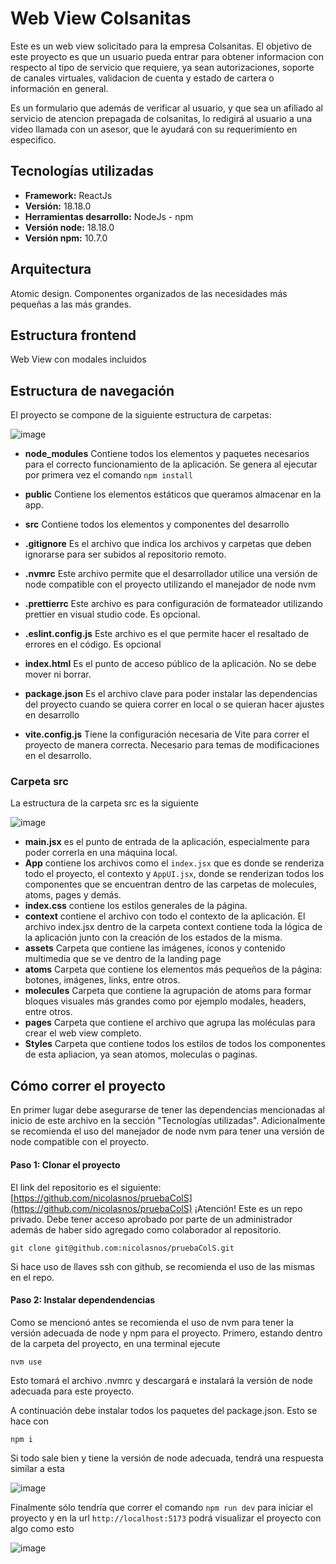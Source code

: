 # Web View Colsanitas

Este es un web view solicitado para la empresa Colsanitas. El objetivo de este proyecto es que un usuario pueda entrar para obtener informacion con respecto al tipo de servicio que requiere, ya sean autorizaciones, soporte de canales virtuales, validacion de cuenta y estado de cartera o información en general.

Es un formulario que además de verificar al usuario, y que sea un afiliado al servicio de atencion prepagada de colsanitas, lo redigirá al usuario a una video llamada con un asesor, que le ayudará con su requerimiento en especifico.

## Tecnologías utilizadas

- **Framework:** ReactJs
- **Versión:** 18.18.0
- **Herramientas desarrollo:** NodeJs - npm
- **Versión node:** 18.18.0
- **Versión npm:** 10.7.0

## Arquitectura

Atomic design. Componentes organizados de las necesidades más pequeñas a las más grandes.

## Estructura frontend

Web View con modales incluidos

## Estructura de navegación

El proyecto se compone de la siguiente estructura de carpetas:

![image](https://github.com/user-attachments/assets/bc118ad5-2cee-4caf-86ec-02eb32cc9b35)

- **node_modules** Contiene todos los elementos y paquetes necesarios para el correcto funcionamiento de la aplicación. Se genera al ejecutar por primera vez el comando `npm install`

- **public** Contiene los elementos estáticos que queramos almacenar en la app.

- **src** Contiene todos los elementos y componentes del desarrollo

- **.gitignore** Es el archivo que indica los archivos y carpetas que deben ignorarse para ser subidos al repositorio remoto.

- **.nvmrc** Este archivo permite que el desarrollador utilice una versión de node compatible con el proyecto utilizando el manejador de node nvm

- **.prettierrc** Este archivo es para configuración de formateador utilizando prettier en visual studio code. Es opcional.

- **.eslint.config.js** Este archivo es el que permite hacer el resaltado de errores en el código. Es opcional

- **index.html** Es el punto de acceso público de la aplicación. No se debe mover ni borrar.

- **package.json** Es el archivo clave para poder instalar las dependencias del proyecto cuando se quiera correr en local o se quieran hacer ajustes en desarrollo

- **vite.config.js** Tiene la configuración necesaria de Vite para correr el proyecto de manera correcta. Necesario para temas de modificaciones en el desarrollo.

### Carpeta src

La estructura de la carpeta src es la siguiente

![image](https://github.com/user-attachments/assets/df2a8b26-d343-4f3d-9691-66678156f861)

- **main.jsx** es el punto de entrada de la aplicación, especialmente para poder correrla en una máquina local.
- **App** contiene los archivos como el `index.jsx` que es donde se renderiza todo el proyecto, el contexto y `AppUI.jsx`, donde se renderizan todos los componentes que se encuentran dentro de las carpetas de molecules, atoms, pages y demás.
- **index.css** contiene los estilos generales de la página.
- **context** contiene el archivo con todo el contexto de la aplicación. El archivo index.jsx dentro de la carpeta context contiene toda la lógica de la aplicación junto con la creación de los estados de la misma.
- **assets** Carpeta que contiene las imágenes, íconos y contenido multimedia que se ve dentro de la landing page
- **atoms** Carpeta que contiene los elementos más pequeños de la página: botones, imágenes, links, entre otros.
- **molecules** Carpeta que contiene la agrupación de atoms para formar bloques visuales más grandes como por ejemplo modales, headers, entre otros.
- **pages** Carpeta que contiene el archivo que agrupa las moléculas para crear el web view completo.
- **Styles** Carpeta que contiene todos los estilos de todos los componentes de esta apliacion, ya sean atomos, moleculas o paginas.

## Cómo correr el proyecto

En primer lugar debe asegurarse de tener las dependencias mencionadas al inicio de este archivo en la sección "Tecnologías utilizadas". Adicionalmente se recomienda el uso del manejador de node nvm para tener una versión de node compatible con el proyecto.

#### Paso 1: Clonar el proyecto

El link del repositorio es el siguiente: [https://github.com/nicolasnos/pruebaColS](https://github.com/nicolasnos/pruebaColS)
¡Atención! Este es un repo privado. Debe tener acceso aprobado por parte de un administrador además de haber sido agregado como colaborador al repositorio.

```
git clone git@github.com:nicolasnos/pruebaColS.git
```

Si hace uso de llaves ssh con github, se recomienda el uso de las mismas en el repo.

#### Paso 2: Instalar dependendencias

Como se mencionó antes se recomienda el uso de nvm para tener la versión adecuada de node y npm para el proyecto. Primero, estando dentro de la carpeta del proyecto, en una terminal ejecute

```
nvm use
```

Esto tomará el archivo .nvmrc y descargará e instalará la versión de node adecuada para este proyecto.

A continuación debe instalar todos los paquetes del package.json. Esto se hace con

```
npm i
```

Si todo sale bien y tiene la versión de node adecuada, tendrá una respuesta similar a esta

![image](https://github.com/user-attachments/assets/8539832a-979c-4880-bf7a-031038f51f33)


Finalmente sólo tendría que correr el comando `npm run dev` para iniciar el proyecto y en la url `http://localhost:5173` podrá visualizar el proyecto con algo como esto

![image](https://github.com/user-attachments/assets/c6d95625-e2cd-4ecc-b250-81fc81efaba4)

